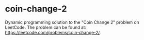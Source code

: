 # coin-change-2
Dynamic programming solution to the "Coin Change 2" problem on LeetCode. The problem can be found at: https://leetcode.com/problems/coin-change-2/.

